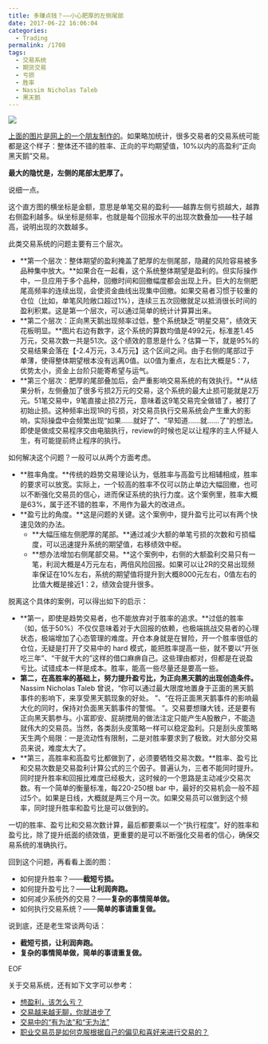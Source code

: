 ```yaml
---
title: 多赚点钱？——小心肥厚的左侧尾部
date: 2017-06-22 16:06:04
categories:
  - Trading
permalink: /1708
tags:
  - 交易系统
  - 期货交易
  - 亏损
  - 胜率
  - Nassim Nicholas Taleb
  - 黑天鹅
---
```


![][image-1]

[上面的图片是网上的一个朋友制作的][1]。如果略加统计，很多交易者的交易系统可能都是这个样子：整体还不错的胜率、正向的平均期望值，10%以内的高盈利“正向黑天鹅”交易。

**最大的隐忧是，左侧的尾部太肥厚了。**

说细一点。

这个直方图的横坐标是金额，意思是单笔交易的盈利——越靠左侧亏损越大，越靠右侧盈利越多。纵坐标是频率，也就是每个回报水平的出现次数叠加——柱子越高，说明出现的次数越多。

此类交易系统的问题主要有三个层次。

- **第一个层次：整体期望的盈利掩盖了肥厚的左侧尾部，隐藏的风险容易被多品种集中放大。**如果合在一起看，这个系统整体期望是盈利的。但实际操作中，一旦应用于多个品种，回撤时间和回撤幅度都会出现上升。巨大的左侧肥尾高频率的连续出现，会使资金曲线出现集中回撤。如果交易者习惯于较重的仓位（比如，单笔风险敞口超过1%），连续三五次回撤就足以抵消很长时间的盈利积累。这是第一个层次，可以通过简单的统计计算算出来。
- **第二个层次：正向黑天鹅出现频率过低，整个系统缺乏“明星交易”，绩效天花板明显。**图片右边有数字，这个系统的算数均值是4992元，标准差1.45万元，交易次数一共是51次。这个绩效的意思是什么？估算一下，就是95%的交易结果会落在【-2.4万元，3.4万元】这个区间之间。由于右侧的尾部过于单薄，使得整体期望根本没有远离0值。以0值为重点，左右比大概是5：7，优势太小，资金上台阶只能寄希望与运气。
- **第三个层次：肥厚的尾部叠加后，会严重影响交易系统的有效执行。**从结果分析，左侧叠加了很多亏损2万元的交易，这个系统的最大止损可能就是2万元。51笔交易中，9笔直接止损2万元，意味着这9笔交易完全做错了，被打了初始止损。这种频率出现1R的亏损，对交易员执行交易系统会产生重大的影响，实际操盘中会频繁出现“如果……就好了”、“早知道……就……了”的想法。即使是做成交易程序交由电脑执行，review的时候也足以让程序的主人怀疑人生，有可能提前终止程序的执行。

如何解决这个问题？一般可以从两个方面考虑。

- **胜率角度。**传统的趋势交易理论认为，低胜率与高盈亏比相辅相成，胜率的要求可以放宽。实际上，一个较高的胜率不仅可以防止单边大幅回撤，也可以不断强化交易员的信心，进而保证系统的执行力度。这个案例里，胜率大概是63%，属于还不错的胜率，不用作为最大的改进点。
- **盈亏比的角度。**这是问题的关键。这个案例中，提升盈亏比可以有两个快速见效的办法。
  - **大幅压缩左侧肥厚的尾部。**通过减少大额的单笔亏损的次数和亏损幅度，可以迅速提升系统的期望值，右移绩效中枢。
  - **想办法增加右侧尾部交易。**这个案例中，右侧的大额盈利交易只有一笔，利润大概是4万元左右，两倍风险回报。如果可以让2R的交易出现频率保证在10%左右，系统的期望值将提升到大概8000元左右，0值左右的比值大概是接近1：2，绩效会提升很多。

脱离这个具体的案例，可以得出如下的启示：

- **第一，即使是趋势交易者，也不能放弃对于胜率的追求。**过低的胜率（如，低于50%）不仅仅意味着对于大回报的依赖，也极端挑战交易者的心理状态，极端增加了心态管理的难度。开仓本身就是在冒险，开一个胜率很低的仓位，无疑是打开了交易中的 hard 模式，能把胜率提高一些，就不要以“开张吃三年”、“干就干大的”这样的借口麻痹自己。这些理由都对，但都是在说盈亏比。试错成本一样是成本。胜率，能高一些尽量还是要高一些。
- **第二，在高胜率的基础上，努力提升盈亏比，为正向黑天鹅的出现创造条件。** Nassim Nicholas Taleb 曾说，“你可以通过最大限度地置身于正面的黑天鹅事件的影响下，来享受黑天鹅现象的好处。 ”、“在将正面黑天鹅事件的影响最大化的同时，保持对负面黑天鹅事件的警惕。 ”。交易要想赚大钱，还是要有正向黑天鹅参与。小富即安、屁胡搅局的做法注定只能产生A股散户，不能造就伟大的交易员。当然，各类刮头皮策略一样可以稳定盈利。只是刮头皮策略天生两个局限：一是流动性有限制，二是对胜率要求到了极致。对大部分交易员来说，难度太大了。
- **第三，高胜率和高盈亏比都做到了，必须要牺牲交易次数。**胜率、盈亏比和交易次数是交易盈利计算公式的三个因子。普遍认为，三者不能同时提升。同时提升胜率和回报比难度已经极大，这时候的一个思路是主动减少交易次数。有一个简单的衡量标准，每220-250根 bar 中，最好的交易机会一般不超过5个。如果是日线，大概就是两三个月一次。如果交易员可以做到这个频率，同时提升胜率和盈亏比是可以做到的。

一切的胜率、盈亏比和交易次数计算，最后都要乘以一个“执行程度”。好的胜率和盈亏比，除了提升纸面的绩效值，更重要的是可以不断强化交易者的信心，确保交易系统的准确执行。

回到这个问题，再看看上面的图：

- 如何提升胜率？——**截短亏损。**
- 如何提升盈亏比？——**让利润奔跑。**
- 如何减少系统外的交易？——**复杂的事情简单做。**
- 如何执行交易系统？——**简单的事请重复做。**


说到底，还是老生常谈两句话：

- **截短亏损，让利润奔跑。**
- **复杂的事情简单做，简单的事请重复做。**

EOF

关于交易系统，还有如下文字可以参考：
- [想盈利，该怎么亏？][2]
- [交易越来越无聊，你就进步了][3]
- [交易中的“有为法”和“无为法”][4]
- [职业交易员是如何克服根据自己的偏见和喜好来进行交易的？][5]

[1]:	https://www.zhihu.com/question/27429790/answer/187124693
[2]:	http://kangjian.net/blog/1706/
[3]:	http://kangjian.net/blog/1523/
[4]:	http://kangjian.net/blog/1503/
[5]:	http://kangjian.net/blog/1489/

[image-1]:	http://kangjian.net/images/2017/06/2017-06-22-zhifangtu.png
